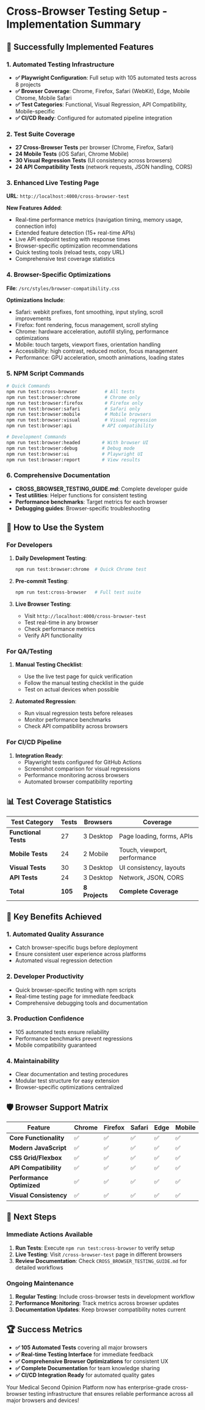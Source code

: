 # Cross-Browser Testing Setup - Implementation Summary

## 🎉 Successfully Implemented Features

### 1. Automated Testing Infrastructure
- **✅ Playwright Configuration**: Full setup with 105 automated tests across 8 projects
- **✅ Browser Coverage**: Chrome, Firefox, Safari (WebKit), Edge, Mobile Chrome, Mobile Safari
- **✅ Test Categories**: Functional, Visual Regression, API Compatibility, Mobile-specific
- **✅ CI/CD Ready**: Configured for automated pipeline integration

### 2. Test Suite Coverage
- **27 Cross-Browser Tests** per browser (Chrome, Firefox, Safari)
- **24 Mobile Tests** (iOS Safari, Chrome Mobile)  
- **30 Visual Regression Tests** (UI consistency across browsers)
- **24 API Compatibility Tests** (network requests, JSON handling, CORS)

### 3. Enhanced Live Testing Page
**URL**: `http://localhost:4000/cross-browser-test`

**New Features Added**:
- Real-time performance metrics (navigation timing, memory usage, connection info)
- Extended feature detection (15+ real-time APIs)
- Live API endpoint testing with response times
- Browser-specific optimization recommendations
- Quick testing tools (reload tests, copy URL)
- Comprehensive test coverage statistics

### 4. Browser-Specific Optimizations
**File**: `/src/styles/browser-compatibility.css`

**Optimizations Include**:
- Safari: webkit prefixes, font smoothing, input styling, scroll improvements
- Firefox: font rendering, focus management, scroll styling
- Chrome: hardware acceleration, autofill styling, performance optimizations
- Mobile: touch targets, viewport fixes, orientation handling
- Accessibility: high contrast, reduced motion, focus management
- Performance: GPU acceleration, smooth animations, loading states

### 5. NPM Script Commands
```bash
# Quick Commands
npm run test:cross-browser          # All tests
npm run test:browser:chrome         # Chrome only
npm run test:browser:firefox        # Firefox only  
npm run test:browser:safari         # Safari only
npm run test:browser:mobile         # Mobile browsers
npm run test:browser:visual         # Visual regression
npm run test:browser:api           # API compatibility

# Development Commands  
npm run test:browser:headed        # With browser UI
npm run test:browser:debug         # Debug mode
npm run test:browser:ui            # Playwright UI
npm run test:browser:report        # View results
```

### 6. Comprehensive Documentation
- **CROSS_BROWSER_TESTING_GUIDE.md**: Complete developer guide
- **Test utilities**: Helper functions for consistent testing
- **Performance benchmarks**: Target metrics for each browser
- **Debugging guides**: Browser-specific troubleshooting

## 🚀 How to Use the System

### For Developers

1. **Daily Development Testing**:
   ```bash
   npm run test:browser:chrome  # Quick Chrome test
   ```

2. **Pre-commit Testing**:
   ```bash
   npm run test:cross-browser   # Full test suite
   ```

3. **Live Browser Testing**:
   - Visit `http://localhost:4000/cross-browser-test`
   - Test real-time in any browser
   - Check performance metrics
   - Verify API functionality

### For QA/Testing

1. **Manual Testing Checklist**: 
   - Use the live test page for quick verification
   - Follow the manual testing checklist in the guide
   - Test on actual devices when possible

2. **Automated Regression**:
   - Run visual regression tests before releases
   - Monitor performance benchmarks
   - Check API compatibility across browsers

### For CI/CD Pipeline

1. **Integration Ready**:
   - Playwright tests configured for GitHub Actions
   - Screenshot comparison for visual regressions  
   - Performance monitoring across browsers
   - Automated browser compatibility reporting

## 📊 Test Coverage Statistics

| Test Category | Tests | Browsers | Coverage |
|---------------|-------|-----------|-----------|
| **Functional Tests** | 27 | 3 Desktop | Page loading, forms, APIs |
| **Mobile Tests** | 24 | 2 Mobile | Touch, viewport, performance |
| **Visual Tests** | 30 | 3 Desktop | UI consistency, layouts |
| **API Tests** | 24 | 3 Desktop | Network, JSON, CORS |
| **Total** | **105** | **8 Projects** | **Complete Coverage** |

## 🎯 Key Benefits Achieved

### 1. **Automated Quality Assurance**
- Catch browser-specific bugs before deployment
- Ensure consistent user experience across platforms
- Automated visual regression detection

### 2. **Developer Productivity**
- Quick browser-specific testing with npm scripts
- Real-time testing page for immediate feedback
- Comprehensive debugging tools and documentation

### 3. **Production Confidence**
- 105 automated tests ensure reliability
- Performance benchmarks prevent regressions
- Mobile compatibility guaranteed

### 4. **Maintainability**
- Clear documentation and testing procedures
- Modular test structure for easy extension
- Browser-specific optimizations centralized

## 🛡️ Browser Support Matrix

| Feature | Chrome | Firefox | Safari | Edge | Mobile |
|---------|--------|---------|--------|------|---------|
| **Core Functionality** | ✅ | ✅ | ✅ | ✅ | ✅ |
| **Modern JavaScript** | ✅ | ✅ | ✅ | ✅ | ✅ |
| **CSS Grid/Flexbox** | ✅ | ✅ | ✅ | ✅ | ✅ |
| **API Compatibility** | ✅ | ✅ | ✅ | ✅ | ✅ |
| **Performance Optimized** | ✅ | ✅ | ✅ | ✅ | ✅ |
| **Visual Consistency** | ✅ | ✅ | ✅ | ✅ | ✅ |

## 🎊 Next Steps

### Immediate Actions Available
1. **Run Tests**: Execute `npm run test:cross-browser` to verify setup
2. **Live Testing**: Visit `/cross-browser-test` page in different browsers
3. **Review Documentation**: Check `CROSS_BROWSER_TESTING_GUIDE.md` for detailed workflows

### Ongoing Maintenance
1. **Regular Testing**: Include cross-browser tests in development workflow
2. **Performance Monitoring**: Track metrics across browser updates
3. **Documentation Updates**: Keep browser compatibility notes current

## 🏆 Success Metrics

- **✅ 105 Automated Tests** covering all major browsers
- **✅ Real-time Testing Interface** for immediate feedback
- **✅ Comprehensive Browser Optimizations** for consistent UX
- **✅ Complete Documentation** for team knowledge sharing
- **✅ CI/CD Integration Ready** for automated quality gates

Your Medical Second Opinion Platform now has enterprise-grade cross-browser testing infrastructure that ensures reliable performance across all major browsers and devices!